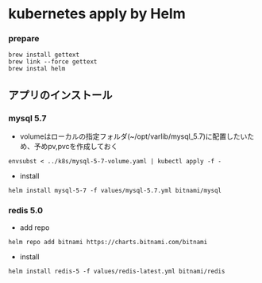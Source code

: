 # kubernetes apply by Helm

### prepare

```
brew install gettext
brew link --force gettext
brew instal helm
```

## アプリのインストール

### mysql 5.7

* volumeはローカルの指定フォルダ(~/opt/varlib/mysql_5.7)に配置したいため、予めpv,pvcを作成しておく

```
envsubst < ../k8s/mysql-5-7-volume.yaml | kubectl apply -f -
```

* install

```
helm install mysql-5-7 -f values/mysql-5.7.yml bitnami/mysql 
```

### redis 5.0

* add repo

```
helm repo add bitnami https://charts.bitnami.com/bitnami
```

* install

```
helm install redis-5 -f values/redis-latest.yml bitnami/redis
```
